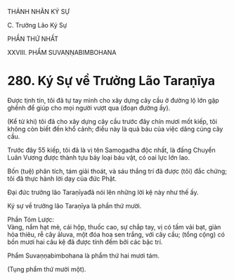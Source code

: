 THÁNH NHÂN KÝ SỰ

C. Trưởng Lão Ký Sự

PHẦN THỨ NHẤT

XXVIII. PHẨM SUVAṆṆABIMBOHANA

# 280. Ký Sự về Trưởng Lão Taraṇīya

Được tịnh tín, tôi đã tự tay mình cho xây dựng cây cầu ở đường lộ lớn gập ghềnh để giúp cho mọi người vượt qua (đoạn đường ấy).

(Kể từ khi) tôi đã cho xây dựng cây cầu trước đây chín mươi mốt kiếp, tôi không còn biết đến khổ cảnh; điều này là quả báu của việc dâng cúng cây cầu.

Trước đây 55 kiếp, tôi đã là vị tên Samogadha độc nhất, là đấng Chuyển Luân Vương được thành tựu bảy loại báu vật, có oai lực lớn lao.

Bốn (tuệ) phân tích, tám giải thoát, và sáu thắng trí đã được (tôi) đắc chứng; tôi đã thực hành lời dạy của đức Phật.

Đại đức trưởng lão Taraṇīyađã nói lên những lời kệ này như thế ấy.

Ký sự về trưởng lão Taraṇīya là phần thứ mười.

Phần Tóm Lược:  
Vàng, nắm hạt mè, cái hộp, thuốc cao, sự chắp tay, vị có tấm vải bạt, giàn hỏa thiêu, rễ cây āluva, một đóa hoa sen trắng, với cây cầu; (tổng cộng) có bốn mươi hai câu kệ đã được tính đếm bởi các bậc trí.

Phẩm Suvaṇṇabimbohana là phẩm thứ hai mươi tám.

(Tụng phẩm thứ mười một).

